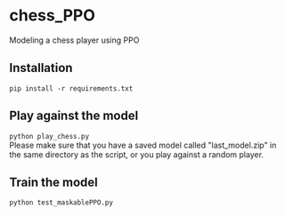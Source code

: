 # chess_PPO
Modeling a chess player using PPO

## Installation
`pip install -r requirements.txt`

## Play against the model
`python play_chess.py`<br>
Please make sure that you have a saved model called "last_model.zip" in the same directory as the script, or you play against a random player.

## Train the model
`python test_maskablePPO.py`